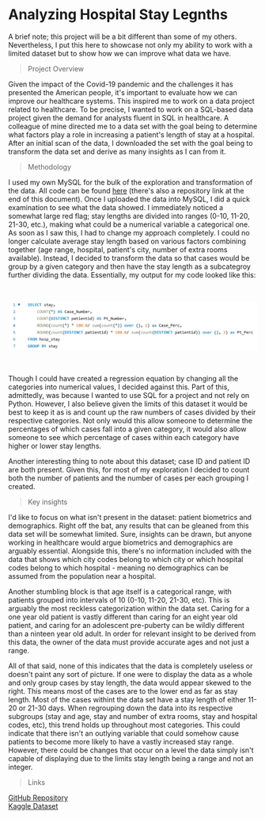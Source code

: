 # Analyzing Hospital Stay Legnths

A brief note; this project will be a bit different than some of my others. Nevertheless, I put this here to showcase not only my ability to work with a limited dataset but to show how we can improve what data we have. 

> Project Overview

Given the impact of the Covid-19 pandemic and the challenges it has presented the American people, it's important to evaluate how we can improve our healthcare systems. This inspired me to work on a data project related to healthcare. To be precise, I wanted to work on a SQL-based data project given the demand for analysts fluent in SQL in healthcare. A colleague of mine directed me to a data set with the goal being to determine what factors play a role in increasing a patient's length of stay at a hospital. After an initial scan of the data, I downloaded the set with the goal being to transform the data set and derive as many insights as I can from it.

> Methodology

I used my own MySQL for the bulk of the exploration and transformation of the data. All code can be found [here](https://github.com/jenningsconnor/hospitalstayanalysis/blob/main/rawcode) (there's also a repository link at the end of this document). Once I uploaded the data into MySQL, I did a quick examination to see what the data showed. I immediately noticed a somewhat large red flag; stay lengths are divided into ranges (0-10, 11-20, 21-30, etc.), making what could be a numerical variable a categorical one. As soon as I saw this, I had to change my approach completely. I could no longer calculate average stay length based on various factors combining together (age range, hospital, patient's city, number of extra rooms available). Instead, I decided to transform the data so that cases would be group by a given category and then have the stay length as a subcategroy further dividing the data. Essentially, my output for my code looked like this:

<br>

![code_hosp_stay](code_example.png)

<br>

Though I could have created a regression equation by changing all the categories into numerical values, I decided against this. Part of this, admittedly, was because I wanted to use SQL for a project and not rely on Python. However, I also believe given the limits of this dataset it would be best to keep it as is and count up the raw numbers of cases divided by their respective categories. Not only would this allow someone to determine the percentages of which cases fall into a given category, it would also allow someone to see which percentage of cases within each category have higher or lower stay lengths.  

Another interesting thing to note about this dataset; case ID and patient ID are both present. Given this, for most of my exploration I decided to count both the number of patients and the number of cases per each grouping I created. 

> Key insights

I'd like to focus on what isn't present in the dataset: patient biometrics and demographics. Right off the bat, any results that can be gleaned from this data set will be somewhat limited. Sure, insights can be drawn, but anyone working in healthcare would argue biometrics and demographics are arguably essential. Alongside this, there's no information included with the data that shows which city codes belong to which city or which hospital codes belong to which hospital - meaning no demographics can be assumed from the population near a hospital. 

Another stumbling block is that age itself is a categorical range, with patients grouped into intervals of 10 (0-10, 11-20, 21-30, etc). This is arguably the most reckless categorization within the data set. Caring for a one year old patient is vastly different than caring for an eight year old patient, and caring for an adolescent pre-puberty can be wildly different than a ninteen year old adult. In order for relevant insight to be derived from this data, the owner of the data must provide accurate ages and not just a range. 

All of that said, none of this indicates that the data is completely useless or doesn't paint any sort of picture. If one were to display the data as a whole and only group cases by stay length, the data would appear skewed to the right. This means most of the cases are to the lower end as far as stay length. Most of the cases withint the data set have a stay length of either 11-20 or 21-30 days. When regrouping down the data into its respective subgroups (stay and age, stay and number of extra rooms, stay and hospital codes, etc), this trend holds up throughout most categories. This could indicate that there isn't an outlying variable that could somehow cause patients to become more likely to have a vastly increased stay range. However, there could be changes that occur on a level the data simply isn't capable of displaying due to the limits stay length being a range and not an integer.

> Links

[GitHub Repository](https://github.com/jenningsconnor/hospitalstayanalysis) <br>
[Kaggle Dataset](https://www.kaggle.com/nehaprabhavalkar/av-healthcare-analytics-ii)
